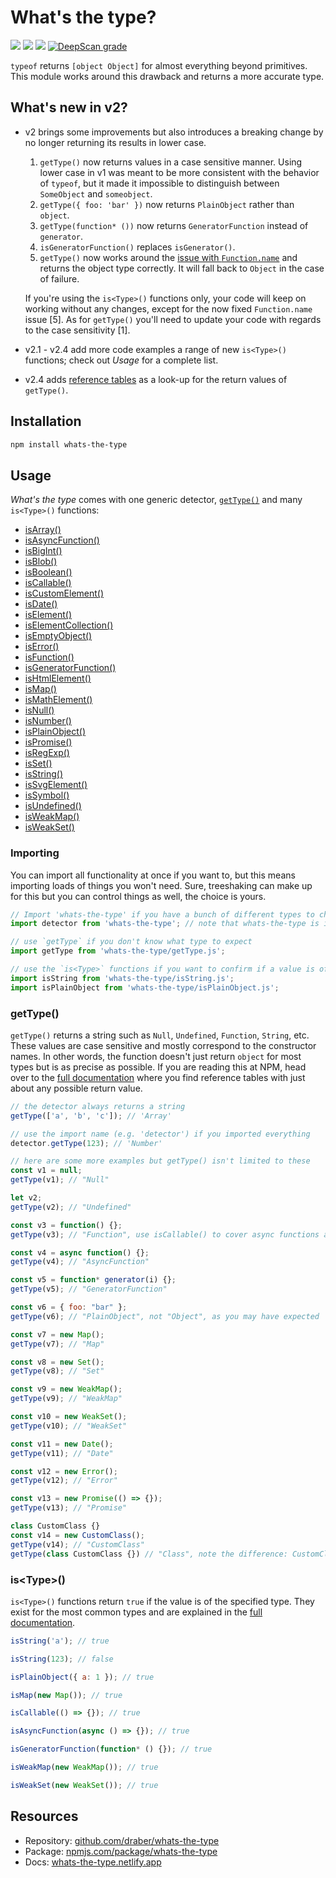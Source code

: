 # What's the type?

![](https://img.shields.io/github/license/draber/whats-the-type.svg)
![](https://img.shields.io/github/package-json/v/draber/whats-the-type.svg?)
![](https://img.shields.io/bundlephobia/min/whats-the-type.svg)
[![DeepScan grade](https://deepscan.io/api/teams/17732/projects/21075/branches/594827/badge/grade.svg)](https://deepscan.io/dashboard#view=project&tid=17732&pid=21075&bid=594827)

`typeof` returns `[object Object]` for almost everything beyond primitives. This module works around this drawback and returns a more accurate type. 

## What's new in v2?
- v2 brings some improvements but also introduces a breaking change by no longer returning its results in lower case. 

    1. `getType()` now returns values in a case sensitive manner. Using lower case in v1 was meant to be more consistent with the behavior of `typeof`, but it made it impossible to distinguish between `SomeObject` and `someobject`. 
    2. `getType({ foo: 'bar' })` now returns `PlainObject` rather than `object`. 
    3. `getType(function* ())` now returns `GeneratorFunction` instead of `generator`. 
    4. `isGeneratorFunction()` replaces `isGenerator()`.
    5. `getType()` now works around the [issue with `Function.name`](https://developer.mozilla.org/en-US/docs/Web/JavaScript/Reference/Global_Objects/Function/name#sect3) and returns the object type correctly. It will fall back to `Object` in the case of failure.

    If you're using  the `is<Type>()` functions only, your code will keep on working without any changes, except for the now fixed `Function.name` issue [5]. As for `getType()` you'll need to update your code with regards to the case sensitivity [1].

- v2.1 - v2.4 add more code examples a range of new `is<Type>()` functions; check out _Usage_ for a complete list.

- v2.4 adds [reference tables](//whats-the-type.netlify.app/tutorial-01.-Basics.html) as a look-up for the return values of `getType()`.

## Installation

```bash
npm install whats-the-type
```

## Usage
_What's the type_ comes with one generic detector, [`getType()`](https://whats-the-type.netlify.app/global.html#getType) and many `is<Type>()` functions:
- [isArray()](//whats-the-type.netlify.app/global.html#isArray)                        
- [isAsyncFunction()](//whats-the-type.netlify.app/global.html#isAsyncFunction)        
- [isBigInt()](//whats-the-type.netlify.app/global.html#isBigInt)                      
- [isBlob()](//whats-the-type.netlify.app/global.html#isBlob)                          
- [isBoolean()](//whats-the-type.netlify.app/global.html#isBoolean)                    
- [isCallable()](//whats-the-type.netlify.app/global.html#isCallable) 
- [isCustomElement()](//whats-the-type.netlify.app/global.html#isCustomElement)             
- [isDate()](//whats-the-type.netlify.app/global.html#isDate)   
- [isElement()](//whats-the-type.netlify.app/global.html#isElement)
- [isElementCollection()](//whats-the-type.netlify.app/global.html#isElementCollection)
- [isEmptyObject()](//whats-the-type.netlify.app/global.html#isEmptyObject)                       
- [isError()](//whats-the-type.netlify.app/global.html#isError)                        
- [isFunction()](//whats-the-type.netlify.app/global.html#isFunction)                 
- [isGeneratorFunction()](//whats-the-type.netlify.app/global.html#isGeneratorFunction)
- [isHtmlElement()](//whats-the-type.netlify.app/global.html#isHtmlElement)
- [isMap()](//whats-the-type.netlify.app/global.html#isMap) 
- [isMathElement()](//whats-the-type.netlify.app/global.html#isMathElement)                           
- [isNull()](//whats-the-type.netlify.app/global.html#isNull)                          
- [isNumber()](//whats-the-type.netlify.app/global.html#isNumber)                      
- [isPlainObject()](//whats-the-type.netlify.app/global.html#isPlainObject)            
- [isPromise()](//whats-the-type.netlify.app/global.html#isPromise)                    
- [isRegExp()](//whats-the-type.netlify.app/global.html#isRegExp)                      
- [isSet()](//whats-the-type.netlify.app/global.html#isSet)                            
- [isString()](//whats-the-type.netlify.app/global.html#isString)   
- [isSvgElement()](//whats-the-type.netlify.app/global.html#isSvgElement)                   
- [isSymbol()](//whats-the-type.netlify.app/global.html#isSymbol)                      
- [isUndefined()](//whats-the-type.netlify.app/global.html#isUndefined)                
- [isWeakMap()](//whats-the-type.netlify.app/global.html#isWeakMap)                    
- [isWeakSet()](//whats-the-type.netlify.app/global.html#isWeakSet) 

### Importing

You can import all functionality at once if you want to, but this means importing loads of things you won't need. Sure, treeshaking can make up for this but you can control things as well, the choice is yours.
    
```javascript
// Import 'whats-the-type' if you have a bunch of different types to check. This imports all functions at once.
import detector from 'whats-the-type'; // note that whats-the-type is implemented as ESM and not in CJS

// use `getType` if you don't know what type to expect
import getType from 'whats-the-type/getType.js';

// use the `is<Type>` functions if you want to confirm if a value is of a specific type
import isString from 'whats-the-type/isString.js';
import isPlainObject from 'whats-the-type/isPlainObject.js';
```

### getType()
`getType()` returns a string such as `Null`, `Undefined`, `Function`, `String`, etc. These values are case sensitive and mostly correspond to the constructor names. In other words, the function doesn't just return `object` for most types but is as precise as possible. If you are reading this at NPM, head over to the [full documentation](//whats-the-type.netlify.app) where you find reference tables with just about any possible return value.

```javascript
// the detector always returns a string
getType(['a', 'b', 'c']); // 'Array'

// use the import name (e.g. 'detector') if you imported everything
detector.getType(123); // 'Number'

// here are some more examples but getType() isn't limited to these
const v1 = null;
getType(v1); // "Null"

let v2;
getType(v2); // "Undefined"

const v3 = function() {};
getType(v3); // "Function", use isCallable() to cover async functions and generators as well

const v4 = async function() {};
getType(v4); // "AsyncFunction"

const v5 = function* generator(i) {};
getType(v5); // "GeneratorFunction"

const v6 = { foo: "bar" };
getType(v6); // "PlainObject", not "Object", as you may have expected

const v7 = new Map();
getType(v7); // "Map"

const v8 = new Set();
getType(v8); // "Set"

const v9 = new WeakMap();
getType(v9); // "WeakMap"

const v10 = new WeakSet();
getType(v10); // "WeakSet"

const v11 = new Date();
getType(v11); // "Date"

const v12 = new Error();
getType(v12); // "Error"

const v13 = new Promise(() => {});
getType(v13); // "Promise"

class CustomClass {}
const v14 = new CustomClass();
getType(v14); // "CustomClass"
getType(class CustomClass {}) // "Class", note the difference: CustomClass has not been initiated yet
```

### is&lt;Type&gt;()
`is<Type>()` functions return `true` if the value is of the specified type. They exist for the most common types and are explained in the [full documentation](//whats-the-type.netlify.app).

```javascript
isString('a'); // true

isString(123); // false

isPlainObject({ a: 1 }); // true

isMap(new Map()); // true

isCallable(() => {}); // true

isAsyncFunction(async () => {}); // true

isGeneratorFunction(function* () {}); // true

isWeakMap(new WeakMap()); // true

isWeakSet(new WeakSet()); // true
```

## Resources

- Repository: [github.com/draber/whats-the-type](https://github.com/draber/whats-the-type) 
- Package: [npmjs.com/package/whats-the-type](https://npmjs.com/package/whats-the-type)
- Docs: [whats-the-type.netlify.app](https://whats-the-type.netlify.app/)
